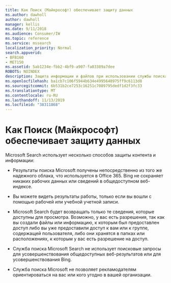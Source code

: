 ```yaml
---
title: Как Поиск (Майкрософт) обеспечивает защиту данных
ms.author: dawholl
author: dawholl
manager: kellis
ms.date: 9/11/2018
ms.audience: Consumer/IW
ms.topic: reference
ms.service: mssearch
localization_priority: Normal
search.appverid:
- BFB160
- MET150
ms.assetid: 5ab1234e-fbb2-4bf9-a907-fa83389a7dee
ROBOTS: NOINDEX
description: Защита информации и файлов при использовании службы поиска Microsoft
ms.openlocfilehash: ba1cb7c106f5944b634e4995648975ff9c6113d8
ms.sourcegitcommit: 6b531b2ce7253c16251c7089795dedf1d2f3fc33
ms.translationtype: MT
ms.contentlocale: ru-RU
ms.lasthandoff: 11/13/2019
ms.locfileid: "38311868"
---
```

# <a name="how-microsoft-search-keeps-your-info-secure"></a>Как Поиск (Майкрософт) обеспечивает защиту данных

Microsoft Search использует несколько способов защиты контента и информации:
  
- Результаты поиска Microsoft получены непосредственно из того же надежного облака, что используется в Office 365. Bing не сохраняет никаких рабочих данных или сведений в общедоступном веб-индексе.
    
- Вы можете видеть результаты работы, только если вы вошли с помощью рабочей или учебной учетной записи.
    
- Microsoft Search будет возвращать только те сведения, которые доступны для просмотра. Возможно, у вас есть разрешения, так как вы создали файлы или информацию, к которым был предоставлен доступ либо вы уже предоставили доступ к вам или к группе, содержащей пользователя, либо они хранятся в папках или расположениях, к которым у вас есть разрешение на доступ.
    
- Служба поиска Microsoft Search не использует поисковые запросы для усовершенствования общедоступных веб-результатов или для усовершенствования Bing.
    
- Служба поиска Microsoft не позволяет рекламодателям ориентироваться на вас или кого угодно в вашей организации.

  

